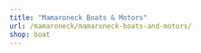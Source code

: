 ```yaml
---
title: "Mamaroneck Boats & Motors"
url: /mamaroneck/mamaroneck-boats-and-motors/
shop: boat
---
```

